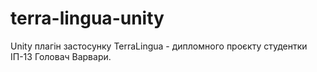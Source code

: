 # terra-lingua-unity
Unity плагін застосунку TerraLingua - дипломного проєкту студентки ІП-13 Головач Варвари.
